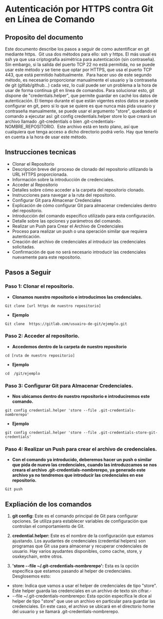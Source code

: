  # **Autenticación por HTTPS contra Git en Línea de Comando**

## **Proposito del documento**

Este documento describe los pasos a seguir de como autentificar en git mediante https. 
Git usa dos métodos para ello: ssh y https. El más usual es ssh ya que usa criptografía asimétrica para autenticación (sin contraseña). Sin embargo, si la salida del puerto TCP 22 no está permitida, no se puede usar este método y se tiene que optar por HTTPS, que usa el puerto TCP 443, que está permitido habitualmente. 
Para hacer uso de este segundo método, es necesario proporcionar manualmente el usuario y la contraseña de git (gitlab/github...) cada vez, lo cuál puede ser un problema a la hora de usar de forma contínua git en línea de comandos.
Para solucionar esto, git dispone de "credentials.helper", que permite guardar en caché los datos de autenticación. El tiempo durante el que están vigentes estos datos se puede configurar en git, pero si lo que se quiere es que nunca más pida usuario y contraseña manualmente, se puede usar el argumento "store", quedando el comando a ejecutar así:
git config credentials.helper store
lo que creará un archivo llamado .git-credentials o bien .git-credentials-NOMBRE_REPOSITORIO. 
Este archivo está en texto plano, así que cualquiera que tenga acceso a dicho directorio podrá verlo. Hay que tenerlo en cuenta a la hora de usar este método.

## **Instrucciones tecnicas**

- Clonar el Repositorio
- Descripción breve del proceso de clonado del repositorio utilizando la URL HTTPS proporcionada.
- Información sobre la introducción de credenciales.
- Acceder al Repositorio
- Detalles sobre cómo acceder a la carpeta del repositorio clonado.
- Instrucciones para navegar a la ruta del repositorio.
- Configurar Git para Almacenar Credenciales
- Explicación de cómo configurar Git para almacenar credenciales dentro del repositorio.
- Introducción del comando específico utilizado para esta configuración.
- Detalle sobre las opciones y parámetros del comando.
- Realizar un Push para Crear el Archivo de Credenciales
- Proceso para realizar un push o una operación similar que requiera autenticación.
- Creación del archivo de credenciales al introducir las credenciales solicitadas.
- Confirmación de que no será necesario introducir las credenciales nuevamente para este repositorio.

## **Pasos a Seguir**

### **Paso 1: Clonar el repositorio.**

- **Clonamos nuestro repositorio e introducimos las credenciales.**
  
```
Git clone [url https de nuestro repositorio]
```

- **Ejemplo**
  
```
Git clone  https://gitlab.com/usuairo-de-git/ejemplo.git
```

### **Paso 2: Acceder al repositorio.**

- **Accedemos dentro de la carpeta de nuestro repositorio**
  
```
cd [ruta de nuestro repositorio]
```

- **Ejemplo**
  
```
cd  /git/ejemplo
```

### **Paso 3: Configurar Git para Almacenar Credenciales.**

- **Nos ubicamos dentro de nuestro repositorio e introduciremos este comando.**
  
```
git config credential.helper 'store --file .git-credentials-nombrerepo' 
```

- **Ejemplo**

```
git config credential.helper 'store --file .git-credentials-store-git-credentials' 
```

### **Paso 4: Realizar un Push para crear el archivo de credenciales.**

- **Con el comando ya introducido, deberemos hacer un push o similar que pida de nuevo las credenciales, cuando las introduzcamos se nos creara el archivo .git-credentials-nombrerepo, ya generado este archivo ya no tendremos que introducir las credenciales en ese repositorio.**
  
```
Git push 
```

## Expliación de los comandos
1. **git config:** Este es el comando principal de Git para configurar opciones. Se utiliza para establecer variables de configuración que controlan el comportamiento de Git.

2. **credential.helper:** Este es el nombre de la configuración que estamos ajustando. Los ayudantes de credenciales (credential helpers) son programas que Git usa para almacenar y recuperar credenciales de usuario. Hay varios ayudantes disponibles, como cache, store, y osxkeychain, entre otros.

3. **'store --file ~/.git-credentials-nombrerepo':** Esta es la opción específica que estamos pasando al helper de credenciales. Desglosemos esto:
- store: Indica que vamos a usar el helper de credenciales de tipo "store". Este helper guarda las credenciales en un archivo de texto sin cifrar.-
-  --file ~/.git-credentials-nombrerepo: Esta opción específica le dice al helper de tipo "store" que use un archivo en particular para guardar las credenciales. En este caso, el archivo se ubicará en el directorio home del usuario y se llamará .git-credentials-nombrerepo.



